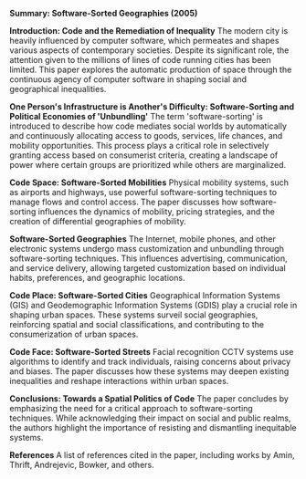 **Summary: Software-Sorted Geographies (2005)**

**Introduction: Code and the Remediation of Inequality**
The modern city is heavily influenced by computer software, which permeates and shapes various aspects of contemporary societies. Despite its significant role, the attention given to the millions of lines of code running cities has been limited. This paper explores the automatic production of space through the continuous agency of computer software in shaping social and geographical inequalities.

**One Person's Infrastructure is Another's Difficulty: Software-Sorting and Political Economies of 'Unbundling'**
The term 'software-sorting' is introduced to describe how code mediates social worlds by automatically and continuously allocating access to goods, services, life chances, and mobility opportunities. This process plays a critical role in selectively granting access based on consumerist criteria, creating a landscape of power where certain groups are prioritized while others are marginalized.

**Code Space: Software-Sorted Mobilities**
Physical mobility systems, such as airports and highways, use powerful software-sorting techniques to manage flows and control access. The paper discusses how software-sorting influences the dynamics of mobility, pricing strategies, and the creation of differential geographies of mobility.

**Software-Sorted Geographies**
The Internet, mobile phones, and other electronic systems undergo mass customization and unbundling through software-sorting techniques. This influences advertising, communication, and service delivery, allowing targeted customization based on individual habits, preferences, and geographic locations.

**Code Place: Software-Sorted Cities**
Geographical Information Systems (GIS) and Geodemographic Information Systems (GDIS) play a crucial role in shaping urban spaces. These systems surveil social geographies, reinforcing spatial and social classifications, and contributing to the consumerization of urban spaces.

**Code Face: Software-Sorted Streets**
Facial recognition CCTV systems use algorithms to identify and track individuals, raising concerns about privacy and biases. The paper discusses how these systems may deepen existing inequalities and reshape interactions within urban spaces.

**Conclusions: Towards a Spatial Politics of Code**
The paper concludes by emphasizing the need for a critical approach to software-sorting techniques. While acknowledging their impact on social and public realms, the authors highlight the importance of resisting and dismantling inequitable systems.

**References**
A list of references cited in the paper, including works by Amin, Thrift, Andrejevic, Bowker, and others.
